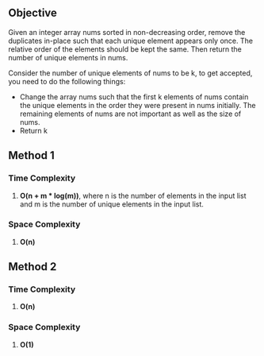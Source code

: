 ## Objective
Given an integer array nums sorted in non-decreasing order, remove the duplicates in-place such that each unique element appears only once. The relative order of the elements should be kept the same. Then return the number of unique elements in nums.

Consider the number of unique elements of nums to be k, to get accepted, you need to do the following things:

* Change the array nums such that the first k elements of nums contain the unique elements in the order they were present in nums initially. The remaining elements of nums are not important as well as the size of nums.
* Return k

## Method 1
### Time Complexity
1. **O(n + m * log(m))**, where n is the number of elements in the input list and m is the number of unique elements in the input list.

### Space Complexity
1. **O(n)**

## Method 2
### Time Complexity
1. **O(n)**

### Space Complexity
1. **O(1)**